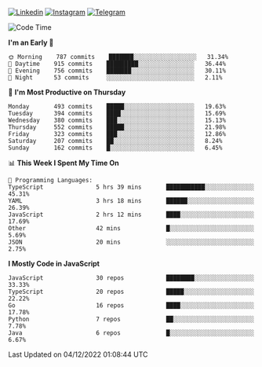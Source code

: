 [![Linkedin](https://img.shields.io/badge/-Archie-blue?style=flat-square&labelColor=gray&logo=Linkedin&logoColor=white&link=https://www.linkedin.com/in/archisdi)](https://www.linkedin.com/in/archisdi)
[![Instagram](https://img.shields.io/badge/-@archisdi-orange?style=flat-square&labelColor=gray&logo=Instagram&logoColor=white&link=https://www.instagram.com/archisdi)](https://www.instagram.com/archisdi)
[![Telegram](https://img.shields.io/badge/-aai-informational?style=flat-square&labelColor=gray&logo=telegram&logoColor=white&link=https://t.me/archisdi)](https://t.me/archisdi)

<!--START_SECTION:waka-->
![Code Time](http://img.shields.io/badge/Code%20Time-1%2C860%20hrs%201%20min-blue)

**I'm an Early 🐤** 

```text
🌞 Morning    787 commits    ███████░░░░░░░░░░░░░░░░░░   31.34% 
🌆 Daytime    915 commits    █████████░░░░░░░░░░░░░░░░   36.44% 
🌃 Evening    756 commits    ███████░░░░░░░░░░░░░░░░░░   30.11% 
🌙 Night      53 commits     ░░░░░░░░░░░░░░░░░░░░░░░░░   2.11%

```
📅 **I'm Most Productive on Thursday** 

```text
Monday       493 commits    █████░░░░░░░░░░░░░░░░░░░░   19.63% 
Tuesday      394 commits    ████░░░░░░░░░░░░░░░░░░░░░   15.69% 
Wednesday    380 commits    ███░░░░░░░░░░░░░░░░░░░░░░   15.13% 
Thursday     552 commits    █████░░░░░░░░░░░░░░░░░░░░   21.98% 
Friday       323 commits    ███░░░░░░░░░░░░░░░░░░░░░░   12.86% 
Saturday     207 commits    ██░░░░░░░░░░░░░░░░░░░░░░░   8.24% 
Sunday       162 commits    █░░░░░░░░░░░░░░░░░░░░░░░░   6.45%

```


📊 **This Week I Spent My Time On** 

```text
💬 Programming Languages: 
TypeScript               5 hrs 39 mins       ███████████░░░░░░░░░░░░░░   45.31% 
YAML                     3 hrs 18 mins       ██████░░░░░░░░░░░░░░░░░░░   26.39% 
JavaScript               2 hrs 12 mins       ████░░░░░░░░░░░░░░░░░░░░░   17.69% 
Other                    42 mins             █░░░░░░░░░░░░░░░░░░░░░░░░   5.69% 
JSON                     20 mins             ░░░░░░░░░░░░░░░░░░░░░░░░░   2.75%

```

**I Mostly Code in JavaScript** 

```text
JavaScript               30 repos            ████████░░░░░░░░░░░░░░░░░   33.33% 
TypeScript               20 repos            █████░░░░░░░░░░░░░░░░░░░░   22.22% 
Go                       16 repos            ████░░░░░░░░░░░░░░░░░░░░░   17.78% 
Python                   7 repos             ██░░░░░░░░░░░░░░░░░░░░░░░   7.78% 
Java                     6 repos             █░░░░░░░░░░░░░░░░░░░░░░░░   6.67%

```



 Last Updated on 04/12/2022 01:08:44 UTC
<!--END_SECTION:waka-->